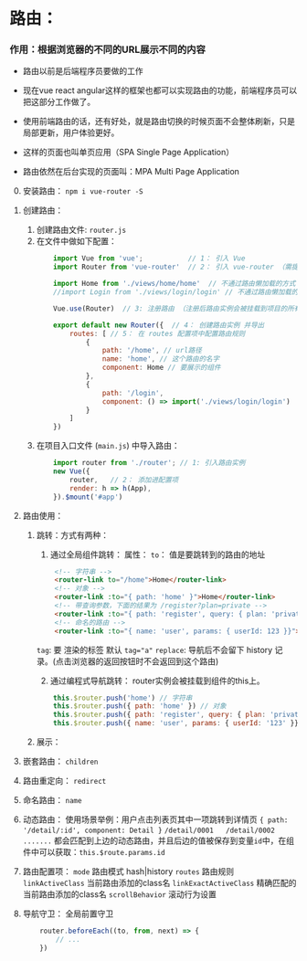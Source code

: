 # 路由：
### 作用：根据浏览器的不同的URL展示不同的内容

- 路由以前是后端程序员要做的工作
- 现在vue react angular这样的框架也都可以实现路由的功能，前端程序员可以把这部分工作做了。
- 使用前端路由的话，还有好处，就是路由切换的时候页面不会整体刷新，只是局部更新，用户体验更好。
- 这样的页面也叫单页应用（SPA  Single Page Application）

- 路由依然在后台实现的页面叫：MPA Multi Page Application

0. 安装路由： `npm i vue-router -S`

1. 创建路由：
    1. 创建路由文件: `router.js`
    2. 在文件中做如下配置：
        ```js
            import Vue from 'vue';           // 1： 引入 Vue
            import Router from 'vue-router'  // 2： 引入 vue-router （需提前安装）

            import Home from './views/home/home'  // 不通过路由懒加载的方式
            //import Login from './views/login/login' // 不通过路由懒加载的方式

            Vue.use(Router)  // 3: 注册路由 （注册后路由实例会被挂载到项目的所有子组件实例的 $route 上 ### 这句需要重点理解 ###）

            export default new Router({  // 4： 创建路由实例 并导出
                routes: [ // 5： 在 routes 配置项中配置路由规则
                    {
                        path: '/home', // url路径
                        name: 'home', // 这个路由的名字
                        component: Home // 要展示的组件
                    },
                    {
                        path: '/login',
                        component: () => import('./views/login/login')  // 按需加载|路由懒加载|动态加载
                    }
                ]
            })
        ```
    3. 在项目入口文件 (`main.js`) 中导入路由： 
        ```js
            import router from './router'; // 1: 引入路由实例
            new Vue({
                router,   // 2： 添加进配置项
                render: h => h(App),
            }).$mount('#app')
        ```

2. 路由使用：
    1. 跳转：方式有两种：
       1. 通过全局组件跳转：
        <router-link> 属性：
        `to`： 值是要跳转到的路由的地址
           ``` html
            <!-- 字符串 -->
            <router-link to="/home">Home</router-link>
            <!-- 对象 -->
            <router-link :to="{ path: 'home' }">Home</router-link>
            <!-- 带查询参数，下面的结果为 /register?plan=private -->
            <router-link :to="{ path: 'register', query: { plan: 'private' }}">Register</router-link>
            <!-- 命名的路由 -->
            <router-link :to="{ name: 'user', params: { userId: 123 }}">User</router-link>
           ```
        `tag`: 要 <router-link> 渲染的标签  默认 `tag="a"`
        `replace`: 导航后不会留下 history 记录。(点击浏览器的返回按钮时不会返回到这个路由)

        2. 通过编程式导航跳转：   router实例会被挂载到组件的this上。
        ```js
            this.$router.push('home') // 字符串
            this.$router.push({ path: 'home' }) // 对象
            this.$router.push({ path: 'register', query: { plan: 'private' }}) // 带查询参数，变成 /register?plan=private
            this.$router.push({ name: 'user', params: { userId: '123' }}) // 命名的路由
        ```
    2. 展示：<router-view>

3. 嵌套路由： `children`

4. 路由重定向： `redirect`

5. 命名路由： `name`

6. 动态路由：  使用场景举例：用户点击列表页其中一项跳转到详情页
    `{ path: '/detail/:id', component: Detail }`
    `/detail/0001   /detail/0002  .......` 
    都会匹配到上边的动态路由，并且后边的值被保存到变量`id`中，在组件中可以获取：`this.$route.params.id `
    
7. 路由配置项： 
    `mode`    路由模式  hash|history
    `routes`  路由规则
    `linkActiveClass`  当前路由添加的class名
    `linkExactActiveClass` 精确匹配的当前路由添加的class名
    `scrollBehavior` 滚动行为设置

8. 导航守卫：
    全局前置守卫
    ```js
        router.beforeEach((to, from, next) => {
            // ...
        })
    ```




